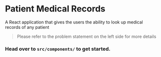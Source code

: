 # Patient Medical Records

A React application that gives the users the ability to look up medical records of any patient

> Please refer to the problem statement on the left side for more details

### Head over to `src/components/` to get started.
